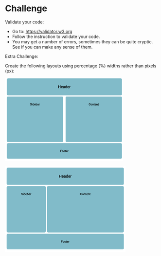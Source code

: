 # Challenge

Validate your code:

- Go to: https://validator.w3.org
- Follow the instruction to validate your code.
- You may get a number of errors, sometimes they can be quite cryptic. See if you can make any sense of them.

Extra Challenge:

Create the following layouts using percentage (%) widths rather than pixels (px):

![](imgs/validator1.png)

![](imgs/validator2.png)